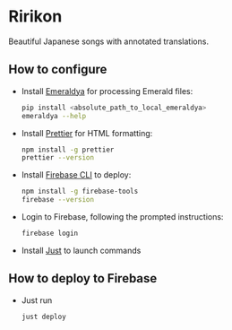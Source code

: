 # Ririkon

Beautiful Japanese songs with annotated translations.

## How to configure

- Install [Emeraldya](https://github.com/msilvestro/emeraldya) for processing Emerald files:
  ```sh
  pip install <absolute_path_to_local_emeraldya>
  emeraldya --help
  ```
- Install [Prettier](https://prettier.io) for HTML formatting:
  ```sh
  npm install -g prettier
  prettier --version
  ```
- Install [Firebase CLI](https://firebase.google.com/docs/cli) to deploy:
  ```sh
  npm install -g firebase-tools
  firebase --version
  ```
- Login to Firebase, following the prompted instructions:
  ```sh
  firebase login
  ```
- Install [Just](https://github.com/casey/just?tab=readme-ov-file#packages) to launch commands

## How to deploy to Firebase
- Just run
  ```sh
  just deploy
  ```
